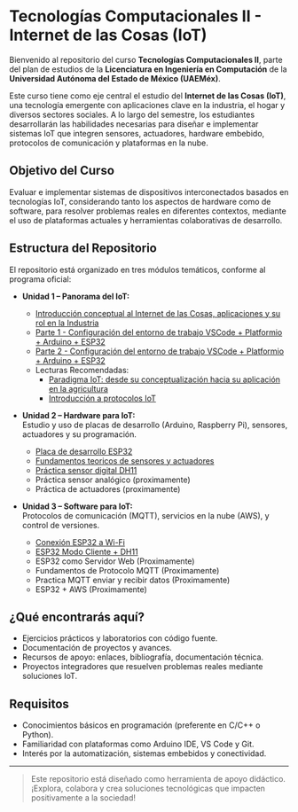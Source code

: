 # Tecnologías Computacionales II - Internet de las Cosas (IoT)

Bienvenido al repositorio del curso **Tecnologías Computacionales II**, parte del plan de estudios de la **Licenciatura en Ingeniería en Computación** de la **Universidad Autónoma del Estado de México (UAEMéx)**.

Este curso tiene como eje central el estudio del **Internet de las Cosas (IoT)**, una tecnología emergente con aplicaciones clave en la industria, el hogar y diversos sectores sociales. A lo largo del semestre, los estudiantes desarrollarán las habilidades necesarias para diseñar e implementar sistemas IoT que integren sensores, actuadores, hardware embebido, protocolos de comunicación y plataformas en la nube.

## Objetivo del Curso

Evaluar e implementar sistemas de dispositivos interconectados basados en tecnologías IoT, considerando tanto los aspectos de hardware como de software, para resolver problemas reales en diferentes contextos, mediante el uso de plataformas actuales y herramientas colaborativas de desarrollo.

## Estructura del Repositorio

El repositorio está organizado en tres módulos temáticos, conforme al programa oficial:

- **Unidad 1 – Panorama del IoT:**  
  - [Introducción conceptual al Internet de las Cosas, aplicaciones y su rol en la Industria](https://github.com/enriquehdez98/Curso-IoT-byEnriqueHL/blob/main/Clase%200%20Teoria%20Fundamentos%20IoT/FundamentosDeIoTpdf.pdf)
  - [Parte 1 - Configuración del entorno de trabajo VSCode + Platformio + Arduino + ESP32](https://github.com/enriquehdez98/Curso-IoT-byEnriqueHL/blob/main/Clase%201%20Entorno%20de%20desarrollo/Configuracion%20entorno%20de%20trabajo%20ESP32%2BArduino%2BVSCode%20Part%201.md)
  - [Parte 2 - Configuración del entorno de trabajo VSCode + Platformio + Arduino + ESP32](https://github.com/enriquehdez98/Curso-IoT-byEnriqueHL/blob/main/Clase%201%20Entorno%20de%20desarrollo/Configuracion%20entorno%20de%20trabajo%20ESP32%2BArduino%2BVSCode%20Part%202.md)
  - Lecturas Recomendadas:
    - [Paradigma IoT: desde su conceptualización hacia su
 aplicación en la agricultura](https://www.revistaespacios.com/a19v40n18/a19v40n18p06.pdf)
    - [Introducción a protocolos IoT
](https://www.gotoiot.com/pages/articles/iot_protocols_intro/index.html)

  

- **Unidad 2 – Hardware para IoT:**  
  Estudio y uso de placas de desarrollo (Arduino, Raspberry Pi), sensores, actuadores y su programación.
  - [Placa de desarrollo ESP32](https://github.com/enriquehdez98/Curso-IoT-byEnriqueHL/blob/main/Clase%202%20Sensores%20y%20datos/Placas_de_desarrollo_ESP32.pdf)
  - [Fundamentos teoricos de sensores y actuadores]([proximamente](https://github.com/enriquehdez98/Curso-IoT-byEnriqueHL/blob/main/Clase%202%20Sensores%20y%20datos/Fundamentos_sensore_y_actuadores.pdf))
  - [Práctica sensor digital DH11](https://github.com/enriquehdez98/Curso-IoT-byEnriqueHL/blob/main/Clase%202%20Sensores%20y%20datos/Practica%20ESP32%20%2B%20DH11/ESP32_DH11.md)
  - Práctica sensor analógico (proximamente)
  - Práctica de actuadores (proximamente)
  

- **Unidad 3 – Software para IoT:**  
  Protocolos de comunicación (MQTT), servicios en la nube (AWS), y control de versiones.
  - [Conexión ESP32 a Wi-Fi](https://github.com/enriquehdez98/Curso-IoT-byEnriqueHL/blob/main/Clase%203%20Conexion%20a%20internet/0%20Conexion%20WIFI/ConexionWifi.md)
  - [ESP32 Modo Cliente + DH11](https://github.com/enriquehdez98/Curso-IoT-byEnriqueHL/blob/main/Clase%203%20Conexion%20a%20internet/1%20Modo%20cliente/Clase3_1_EnviarDatosComoCliente.md)
  - ESP32 como Servidor Web (Proximamente)
  - Fundamentos de Protocolo MQTT (Proximamente)
  - Practica MQTT enviar y recibir datos (Proximamente)
  - ESP32 + AWS (Proximamente)

## ¿Qué encontrarás aquí?

- Ejercicios prácticos y laboratorios con código fuente.
- Documentación de proyectos y avances.
- Recursos de apoyo: enlaces, bibliografía, documentación técnica.
- Proyectos integradores que resuelven problemas reales mediante soluciones IoT.

## Requisitos

- Conocimientos básicos en programación (preferente en C/C++ o Python).
- Familiaridad con plataformas como Arduino IDE, VS Code y Git.
- Interés por la automatización, sistemas embebidos y conectividad.

---

> Este repositorio está diseñado como herramienta de apoyo didáctico. ¡Explora, colabora y crea soluciones tecnológicas que impacten positivamente a la sociedad!
